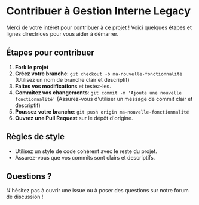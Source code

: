 # Contribuer à Gestion Interne Legacy

Merci de votre intérêt pour contribuer à ce projet ! Voici quelques étapes et lignes directrices pour vous aider à démarrer.

## Étapes pour contribuer
1. **Fork le projet**
2. **Créez votre branche**: `git checkout -b ma-nouvelle-fonctionnalité` (Utilisez un nom de branche clair et descriptif)
3. **Faites vos modifications** et testez-les.
4. **Commitez vos changements**: `git commit -m 'Ajoute une nouvelle fonctionnalité'` (Assurez-vous d'utiliser un message de commit clair et descriptif)
5. **Poussez votre branche**: `git push origin ma-nouvelle-fonctionnalité`
6. **Ouvrez une Pull Request** sur le dépôt d'origine.

## Règles de style
- Utilisez un style de code cohérent avec le reste du projet.
- Assurez-vous que vos commits sont clairs et descriptifs.

## Questions ?
N'hésitez pas à ouvrir une issue ou à poser des questions sur notre forum de discussion !